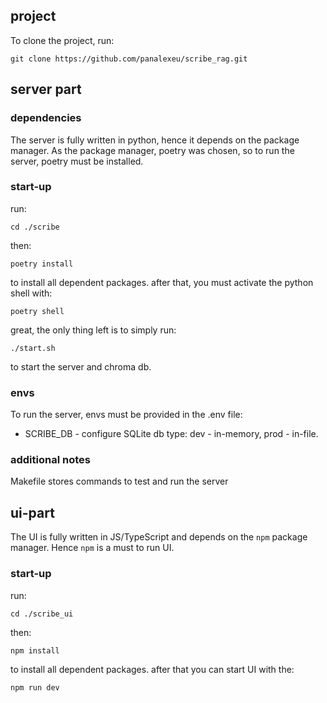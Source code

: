 ## project

To clone the project, run:

```
git clone https://github.com/panalexeu/scribe_rag.git
```

## server part

### dependencies

The server is fully written in python, hence it depends on the package manager. As the package manager, poetry was chosen, so to run the server, poetry must be installed.

### start-up

run:

```
cd ./scribe
```

then:

```
poetry install
```

to install all dependent packages. after that, you must activate the python shell with:

```
poetry shell
```

great, the only thing left is to simply run:

```
./start.sh
```

to start the server and chroma db.

### envs

To run the server, envs must be provided in the .env file:

- SCRIBE_DB - configure SQLite db type: dev - in-memory, prod - in-file.

### additional notes

Makefile stores commands to test and run the server

## ui-part

The UI is fully written in JS/TypeScript and depends on the `npm` package manager. Hence `npm` is a must to run UI.

### start-up

run:

```
cd ./scribe_ui
```

then:

```
npm install
```

to install all dependent packages. after that you can start UI with the:

```
npm run dev
```
